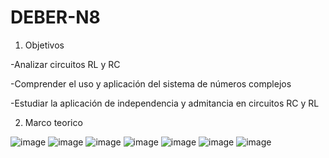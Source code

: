 # DEBER-N8

1. Objetivos

-Analizar circuitos RL y RC

-Comprender el uso y aplicación del sistema de números complejos

-Estudiar la aplicación de independencia y admitancia en circuitos RC y RL

2. Marco teorico

![image](https://user-images.githubusercontent.com/104913700/219805518-1260b7e1-12f2-43d4-b967-13eb413a9fa8.png)
![image](https://user-images.githubusercontent.com/104913700/219805548-15962ec0-c502-4cf5-abdd-0d2e2e3b2cc7.png)
![image](https://user-images.githubusercontent.com/104913700/219805568-3521ff51-1d0d-467a-bc90-f8a13c75196b.png)
![image](https://user-images.githubusercontent.com/104913700/219805608-3a25ed35-e466-4b51-b0a0-2250ecd08c40.png)
![image](https://user-images.githubusercontent.com/104913700/219805621-0c9baea0-7c43-4f18-84ad-550a81828650.png)
![image](https://user-images.githubusercontent.com/104913700/219805645-a77a565a-bbed-4ae4-a278-16903fe5a047.png)
![image](https://user-images.githubusercontent.com/104913700/219805688-21252918-d8f3-4bbb-b943-b9c8f356f075.png)






































































